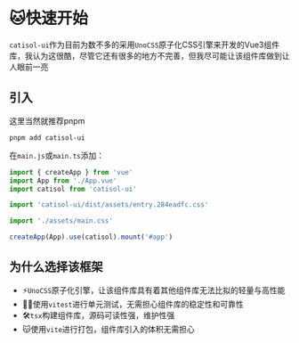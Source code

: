 # 🐱快速开始
`catisol-ui`作为目前为数不多的采用`UnoCSS`原子化CSS引擎来开发的Vue3组件库，我认为这很酷，尽管它还有很多的地方不完善，但我尽可能让该组件库做到让人眼前一亮
## 引入
这里当然就推荐pnpm
```shell
pnpm add catisol-ui
```
在`main.js`或`main.ts`添加：
```js
import { createApp } from 'vue'
import App from './App.vue'
import catisol from 'catisol-ui'

import 'catisol-ui/dist/assets/entry.284eadfc.css'

import './assets/main.css'

createApp(App).use(catisol).mount('#app')
```


## 为什么选择该框架
- ⚡`UnoCSS`原子化引擎，让该组件库具有着其他组件库无法比拟的轻量与高性能
- 😶‍🌫️使用`vitest`进行单元测试，无需担心组件库的稳定性和可靠性
- 🛠️`tsx`构建组件库，源码可读性强，维护性强
- 😽使用`vite`进行打包，组件库引入的体积无需担心